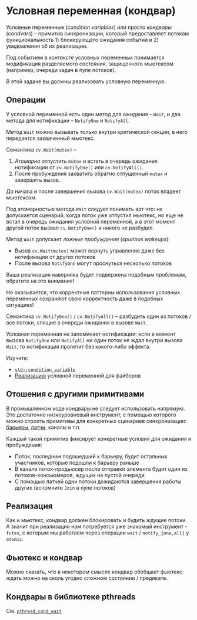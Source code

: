 # Условная переменная (кондвар)

Условные переменные (_condition variables_) или просто _кондвары_ (_condvars_) – примитив синхронизации, который предоставляет потокам функциональность 1) блокирующего ожидания событий и 2) уведомления об их реализации. 

Под событием в контексте условных переменных понимается модификация разделяемого состояния, защищенного мьютексом (например, очереди задач в пуле потоков).

В этой задаче вы должны реализовать условную переменную.

## Операции

У условной переменной есть один метод для ожидания – `Wait`, и два метода для нотификации – `NotifyOne` и `NotifyAll`.

Метод `Wait` можно вызывать только внутри критической секции, в него передается захваченный мьютекс.

Семантика `cv.Wait(mutex)` –

1. *Aтомарно* отпустить `mutex` и встать в очередь ожидания нотификации от `cv.NotifyOne()` или `cv.NotifyAll()`.
2. После пробуждения захватить обратно отпущенный `mutex` и завершить вызов.

До начала и после завершения вызова `cv.Wait(mutex)` поток владеет мьютексом.

Под атомарностью метода `Wait` следует понимать вот что: не допускается сценарий, когда поток уже отпустил мьютекс, но еще не встал в очередь ожидания условной переменной, а в этот момент другой поток вызвал `cv.NotifyOne()` и никого не разбудил.

Метод `Wait` допускает *ложные пробуждения* (*spurious wakeups*):
- Вызов `cv.Wait(mutex)` может вернуть управление даже без нотификации от других потоков
- После вызова `NotifyOne` могут проснуться несколько потоков

Ваша реализация наверняка будет подвержена подобным проблемам, обратите на это внимание!

Но оказывается, что корректные паттерны использования условных переменных сохраняют свою корректность даже в подобных ситуациях!

Семантика `cv.NotifyOne()` / `cv.NotifyAll()` – разбудить один из потоков / все потоки, спящие в очереди ожидания в вызове `Wait`.

Условная переменная не запоминает нотификации: если в момент вызова `NotifyOne` или `NotifyAll` ни один поток не ждал внутри вызова `Wait`, то нотификация пролетит без какого-либо эффекта.

Изучите:
* [`std::condition_variable`](https://en.cppreference.com/w/cpp/thread/condition_variable)
* [Реализацию](https://gitlab.com/Lipovsky/tinyfibers/-/blob/master/tinyfibers/sync/condvar.hpp) условной переменной для файберов

## Отошения с другими примитивами

В промышленном коде кондвары не следует использовать напрямую. Это достаточно низкоуровневый инструмент, с помощью которого можно строить примитивы для конкретных сценариев синхронизации: [барьеры](https://en.cppreference.com/w/cpp/thread/barrier), [латчи](https://en.cppreference.com/w/cpp/thread/latch), каналы и т.п. 

Каждый такой примитив фиксирует конкретные условия для ожидания и пробуждения:

- Поток, последним подошедший к барьеру, будит остальных участников, которые подошли к барьеру раньше
- В канале поток-продьюсер после отправки элемента будит один из потоков-консьюмеров, ждущих на пустой очереди
- С помощью латчей одни потоки дожидаются завершения работы других (вспомните `Join` в пуле потоков)
 
## Реализация

Как и мьютекс, кондвар должен блокировать и будить ждущие потоки. А значит при реализации нам потребуется уже знакомый инструмент - `futex`, с которым мы работаем через операции `wait` / `notify_{one,all}` у `atomic`.

## Фьютекс и кондвар

Можно сказать, что в некотором смысле кондвар обобщает фьютекс: ждать можно на сколь угодно сложном состоянии / предикате.

## Кондвары в библиотеке pthreads

См. [`pthread_cond_wait`](https://github.com/lattera/glibc/blob/895ef79e04a953cac1493863bcae29ad85657ee1/nptl/pthread_cond_wait.c#L193)
